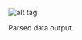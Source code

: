 ![alt tag](https://github.com/jaewany/DataThievery/blob/master/pics/Untitled12.png)

Parsed data output.
